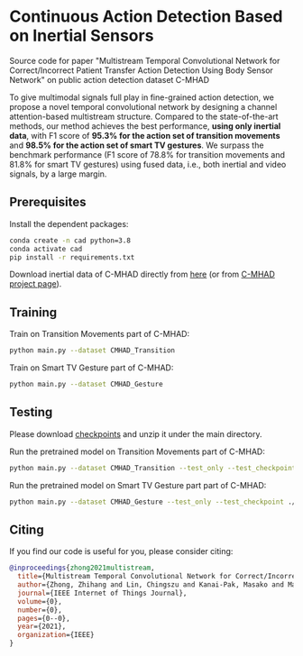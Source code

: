 # Continuous Action Detection Based on Inertial Sensors

Source code for paper "Multistream Temporal Convolutional Network for Correct/Incorrect Patient Transfer Action
Detection Using Body Sensor Network" on public action detection dataset C-MHAD

To give multimodal signals full play in fine-grained action detection,
we propose a novel temporal convolutional network by designing a channel attention-based multistream structure.
Compared to the state-of-the-art methods,
our method achieves the best performance, **using only inertial data**,
with F1 score of **95.3% for the action set of transition movements** and **98.5% for the action set of smart TV gestures**.
We surpass the benchmark performance (F1 score of 78.8% for transition movements and 81.8% for smart TV gestures) using fused data, i.e., both inertial and video signals, by a large margin.
## Prerequisites

Install the dependent packages:

```bash
conda create -n cad python=3.8
conda activate cad
pip install -r requirements.txt
```

Download inertial data of C-MHAD
directly from [here](https://drive.google.com/file/d/1nXnlT0U68v-1OOPdjke3bMfIbL5CSPaq/view?usp=sharing) (or
from [C-MHAD project page](https://personal.utdallas.edu/~kehtar/C-MHAD.html)).

## Training

Train on Transition Movements part of C-MHAD:

```bash
python main.py --dataset CMHAD_Transition
```

Train on Smart TV Gesture part of C-MHAD:

```bash
python main.py --dataset CMHAD_Gesture
```

## Testing

Please download [checkpoints](https://drive.google.com/file/d/1WoMnPo5lmWBlIHgm-I20aqsEqnLuHGaP/view?usp=sharing) and unzip it under the main directory.

Run the pretrained model on Transition Movements part of C-MHAD:

```bash
python main.py --dataset CMHAD_Transition --test_only --test_checkpoint ./checkpoints/MSSTCN_CMHAD_Transition.tar
```

Run the pretrained model on Smart TV Gesture part part of C-MHAD:

```bash
python main.py --dataset CMHAD_Gesture --test_only --test_checkpoint ./checkpoints/MSSTCN_CMHAD_Gesture.tar
```

## Citing

If you find our code is useful for you, please consider citing:

```bibtex
@inproceedings{zhong2021multistream,
  title={Multistream Temporal Convolutional Network for Correct/Incorrect Patient Transfer Action Detection Using Body Sensor Network},
  author={Zhong, Zhihang and Lin, Chingszu and Kanai-Pak, Masako and Maeda, Jukai and Kitajima, Yasuko and Nakamura, Mitsuhiro and Kuwahara, Noriaki and Ogata, Taiki and Ota, Jun},
  journal={IEEE Internet of Things Journal},
  volume={0},
  number={0},
  pages={0--0},
  year={2021},
  organization={IEEE}
}
```